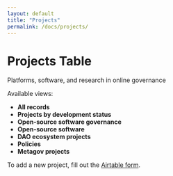 ```yaml
---
layout: default
title: "Projects"
permalink: /docs/projects/
---
```


# Projects Table

Platforms, software, and research in online governance

Available views: 
- **All records**
- **Projects by development status**
- **Open-source software governance**
- **Open-source software**
- **DAO ecosystem projects**
- **Policies**
- **Metagov projects**

To add a new project, fill out the [Airtable form](https://airtable.com/shr1BcXojViDgTOdX). 